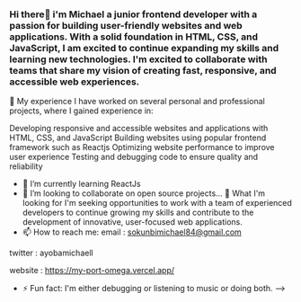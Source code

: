 ### Hi there👋 i'm Michael a junior frontend developer with a passion for building user-friendly websites and web applications. With a solid foundation in HTML, CSS, and JavaScript, I am excited to continue expanding my skills and learning new technologies. I'm excited to collaborate with teams that share my vision of creating fast, responsive, and accessible web experiences.


🔭 My experience
I have worked on several personal and professional projects, where I gained experience in:

Developing responsive and accessible websites and applications with HTML, CSS, and JavaScript
Building websites using popular frontend framework such as Reactjs
Optimizing website performance to improve user experience
Testing and debugging code to ensure quality and reliability

- 🌱 I’m currently learning ReactJs
- 👯 I’m looking to collaborate on open source projects...
🚀 What I'm looking for
I'm seeking opportunities to work with a team of experienced developers to continue growing my skills and contribute to the development of innovative, user-focused web applications.
- 📫 How to reach me:
email : sokunbimichael84@gmail.com 

twitter : ayobamichaell

website : https://my-port-omega.vercel.app/
- ⚡ Fun fact: I'm either debugging or listening to music or doing both.
-->
